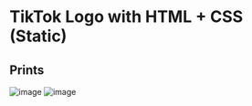 # TikTok Logo with HTML + CSS (Static)

## Prints

![image](https://user-images.githubusercontent.com/49797722/141012601-cb1ca5b4-6576-42ac-9e6a-aad66508212c.png)
![image](https://user-images.githubusercontent.com/49797722/141012637-0d0bd24d-a5be-409c-b8aa-62ff37e15e93.png)

